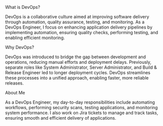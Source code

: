 What is DevOps?

DevOps is a collaborative culture aimed at improving software delivery through automation, quality assurance, testing, and monitoring. As a DevOps Engineer, I focus on enhancing application delivery pipelines 
by implementing automation, ensuring quality checks, performing testing, and enabling efficient monitoring.

Why DevOps?

DevOps was introduced to bridge the gap between development and operations, reducing manual efforts and deployment delays. Previously, separate roles like System Administrator, Server Administrator, 
and Build & Release Engineer led to longer deployment cycles. DevOps streamlines these processes into a unified approach, enabling faster, more reliable releases.

About Me

As a DevOps Engineer, my day-to-day responsibilities include automating workflows, performing security scans, testing applications, and monitoring system performance. I also work on Jira tickets to manage and track tasks, ensuring smooth and efficient delivery of applications.
